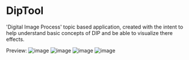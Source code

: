 # DipTool
'Digital Image Process' topic based application, created with the intent to help understand basic concepts of DIP and be able to visualize there effects.


Preview:
![image](https://github.com/AzureSky0/DipTool/assets/80586618/1ee71bdd-82cf-498b-a450-df6871bfed1c)
![image](https://github.com/AzureSky0/DipTool/assets/80586618/817b3b8b-e9aa-4074-a318-54e425c1ee4e)
![image](https://github.com/AzureSky0/DipTool/assets/80586618/34edf5ec-f125-4e64-ba17-561b00b32a53)
![image](https://github.com/AzureSky0/DipTool/assets/80586618/b23b9e6f-8d18-432b-a1d3-5dcac48fb31b)

